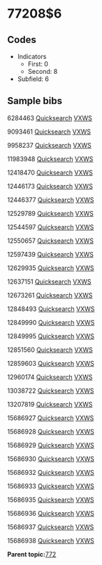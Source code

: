 # 77208$6

## Codes

-   Indicators
    -   First: 0
    -   Second: 8
-   Subfield: 6

## Sample bibs

6284463 [Quicksearch](https://search.library.yale.edu/catalog/6284463) [VXWS](http://prodorbis.library.yale.edu:7014/vxws/GetHoldingsService?bibId=6284463)

9093461 [Quicksearch](https://search.library.yale.edu/catalog/9093461) [VXWS](http://prodorbis.library.yale.edu:7014/vxws/GetHoldingsService?bibId=9093461)

9958237 [Quicksearch](https://search.library.yale.edu/catalog/9958237) [VXWS](http://prodorbis.library.yale.edu:7014/vxws/GetHoldingsService?bibId=9958237)

11983948 [Quicksearch](https://search.library.yale.edu/catalog/11983948) [VXWS](http://prodorbis.library.yale.edu:7014/vxws/GetHoldingsService?bibId=11983948)

12418470 [Quicksearch](https://search.library.yale.edu/catalog/12418470) [VXWS](http://prodorbis.library.yale.edu:7014/vxws/GetHoldingsService?bibId=12418470)

12446173 [Quicksearch](https://search.library.yale.edu/catalog/12446173) [VXWS](http://prodorbis.library.yale.edu:7014/vxws/GetHoldingsService?bibId=12446173)

12446377 [Quicksearch](https://search.library.yale.edu/catalog/12446377) [VXWS](http://prodorbis.library.yale.edu:7014/vxws/GetHoldingsService?bibId=12446377)

12529789 [Quicksearch](https://search.library.yale.edu/catalog/12529789) [VXWS](http://prodorbis.library.yale.edu:7014/vxws/GetHoldingsService?bibId=12529789)

12544597 [Quicksearch](https://search.library.yale.edu/catalog/12544597) [VXWS](http://prodorbis.library.yale.edu:7014/vxws/GetHoldingsService?bibId=12544597)

12550657 [Quicksearch](https://search.library.yale.edu/catalog/12550657) [VXWS](http://prodorbis.library.yale.edu:7014/vxws/GetHoldingsService?bibId=12550657)

12597439 [Quicksearch](https://search.library.yale.edu/catalog/12597439) [VXWS](http://prodorbis.library.yale.edu:7014/vxws/GetHoldingsService?bibId=12597439)

12629935 [Quicksearch](https://search.library.yale.edu/catalog/12629935) [VXWS](http://prodorbis.library.yale.edu:7014/vxws/GetHoldingsService?bibId=12629935)

12637151 [Quicksearch](https://search.library.yale.edu/catalog/12637151) [VXWS](http://prodorbis.library.yale.edu:7014/vxws/GetHoldingsService?bibId=12637151)

12673261 [Quicksearch](https://search.library.yale.edu/catalog/12673261) [VXWS](http://prodorbis.library.yale.edu:7014/vxws/GetHoldingsService?bibId=12673261)

12848493 [Quicksearch](https://search.library.yale.edu/catalog/12848493) [VXWS](http://prodorbis.library.yale.edu:7014/vxws/GetHoldingsService?bibId=12848493)

12849990 [Quicksearch](https://search.library.yale.edu/catalog/12849990) [VXWS](http://prodorbis.library.yale.edu:7014/vxws/GetHoldingsService?bibId=12849990)

12849995 [Quicksearch](https://search.library.yale.edu/catalog/12849995) [VXWS](http://prodorbis.library.yale.edu:7014/vxws/GetHoldingsService?bibId=12849995)

12851560 [Quicksearch](https://search.library.yale.edu/catalog/12851560) [VXWS](http://prodorbis.library.yale.edu:7014/vxws/GetHoldingsService?bibId=12851560)

12859603 [Quicksearch](https://search.library.yale.edu/catalog/12859603) [VXWS](http://prodorbis.library.yale.edu:7014/vxws/GetHoldingsService?bibId=12859603)

12960174 [Quicksearch](https://search.library.yale.edu/catalog/12960174) [VXWS](http://prodorbis.library.yale.edu:7014/vxws/GetHoldingsService?bibId=12960174)

13038722 [Quicksearch](https://search.library.yale.edu/catalog/13038722) [VXWS](http://prodorbis.library.yale.edu:7014/vxws/GetHoldingsService?bibId=13038722)

13207819 [Quicksearch](https://search.library.yale.edu/catalog/13207819) [VXWS](http://prodorbis.library.yale.edu:7014/vxws/GetHoldingsService?bibId=13207819)

15686927 [Quicksearch](https://search.library.yale.edu/catalog/15686927) [VXWS](http://prodorbis.library.yale.edu:7014/vxws/GetHoldingsService?bibId=15686927)

15686928 [Quicksearch](https://search.library.yale.edu/catalog/15686928) [VXWS](http://prodorbis.library.yale.edu:7014/vxws/GetHoldingsService?bibId=15686928)

15686929 [Quicksearch](https://search.library.yale.edu/catalog/15686929) [VXWS](http://prodorbis.library.yale.edu:7014/vxws/GetHoldingsService?bibId=15686929)

15686930 [Quicksearch](https://search.library.yale.edu/catalog/15686930) [VXWS](http://prodorbis.library.yale.edu:7014/vxws/GetHoldingsService?bibId=15686930)

15686932 [Quicksearch](https://search.library.yale.edu/catalog/15686932) [VXWS](http://prodorbis.library.yale.edu:7014/vxws/GetHoldingsService?bibId=15686932)

15686933 [Quicksearch](https://search.library.yale.edu/catalog/15686933) [VXWS](http://prodorbis.library.yale.edu:7014/vxws/GetHoldingsService?bibId=15686933)

15686935 [Quicksearch](https://search.library.yale.edu/catalog/15686935) [VXWS](http://prodorbis.library.yale.edu:7014/vxws/GetHoldingsService?bibId=15686935)

15686936 [Quicksearch](https://search.library.yale.edu/catalog/15686936) [VXWS](http://prodorbis.library.yale.edu:7014/vxws/GetHoldingsService?bibId=15686936)

15686937 [Quicksearch](https://search.library.yale.edu/catalog/15686937) [VXWS](http://prodorbis.library.yale.edu:7014/vxws/GetHoldingsService?bibId=15686937)

15686938 [Quicksearch](https://search.library.yale.edu/catalog/15686938) [VXWS](http://prodorbis.library.yale.edu:7014/vxws/GetHoldingsService?bibId=15686938)

**Parent topic:**[772](../../tags/772/772.md)

